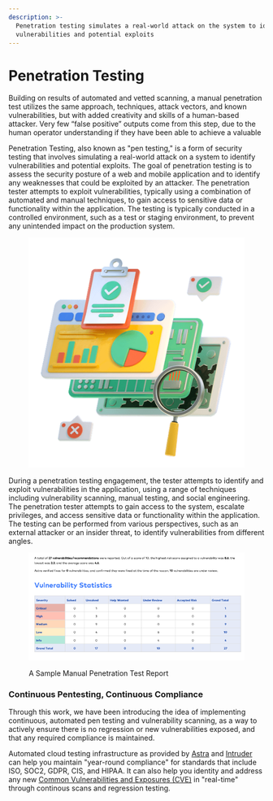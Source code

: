 ```yaml
---
description: >-
  Penetration testing simulates a real-world attack on the system to identify
  vulnerabilities and potential exploits
---
```


# Penetration Testing

Building on results of automated and vetted scanning, a manual penetration test utilizes the same approach, techniques, attack vectors, and known vulnerabilities, but with added creativity and skills of a human-based attacker.  Very few “false positive” outputs come from this step, due to the human operator understanding if they have been able to achieve a valuable

Penetration Testing, also known as "pen testing," is a form of security testing that involves simulating a real-world attack on a system to identify vulnerabilities and potential exploits. The goal of penetration testing is to assess the security posture of a web and mobile application and to identify any weaknesses that could be exploited by an attacker. The penetration tester attempts to exploit vulnerabilities, typically using a combination of automated and manual techniques, to gain access to sensitive data or functionality within the application. The testing is typically conducted in a controlled environment, such as a test or staging environment, to prevent any unintended impact on the production system.

<figure><img src="../../.gitbook/assets/image.png" alt=""><figcaption></figcaption></figure>

During a penetration testing engagement, the tester attempts to identify and exploit vulnerabilities in the application, using a range of techniques including vulnerability scanning, manual testing, and social engineering. The penetration tester attempts to gain access to the system, escalate privileges, and access sensitive data or functionality within the application. The testing can be performed from various perspectives, such as an external attacker or an insider threat, to identify vulnerabilities from different angles.

<figure><img src="../../.gitbook/assets/pentestreport.png" alt=""><figcaption><p>A Sample Manual Penetration Test Report</p></figcaption></figure>

### Continuous Pentesting, Continuous Compliance

Through this work, we have been introducing the idea of implementing continuous, automated pen testing and vulnerability scanning, as a way to actively ensure there is no regression or new vulnerabilities exposed, and that any required compliance is maintained.&#x20;

Automated cloud testing infrastructure as provided by [Astra](https://getastra.com) and [Intruder](https://intruder.io) can help you maintain "year-round compliance" for standards that include ISO, SOC2, GDPR, CIS, and HIPAA. It can also help you identity and address any new [Common Vulnerabilities and Exposures (CVE)](https://www.cve.org/) in "real-time" through continous scans and regression testing.
